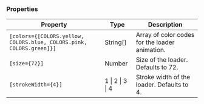 ### Properties

| Property                                                             | Type             | Description                                    |
| -------------------------------------------------------------------- | ---------------- | ---------------------------------------------- |
| `[colors={[COLORS.yellow, COLORS.blue, COLORS.pink, COLORS.green]}]` | String[]         | Array of color codes for the loader animation. |
| `[size={72}]`                                                        | Number           | Size of the loader. Defaults to 72.            |
| `[strokeWidth={4}]`                                                  | 1 \| 2 \| 3 \| 4 | Stroke width of the loader. Defaults to 4.     |
